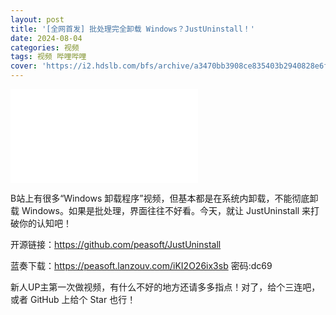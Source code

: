 ```yaml
---
layout: post
title: '[全网首发] 批处理完全卸载 Windows？JustUninstall！'
date: 2024-08-04
categories: 视频
tags: 视频 哔哩哔哩
cover: 'https://i2.hdslb.com/bfs/archive/a3470bb3908ce835403b2940828e6fd516f92103.jpg'
---
```


<iframe src="//player.bilibili.com/player.html?isOutside=true&aid=112904053458947&bvid=BV1woiweFECb&cid=500001638270799&p=1" scrolling="no" border="0" frameborder="no" framespacing="0" allowfullscreen="true"></iframe>

B站上有很多“Windows 卸载程序”视频，但基本都是在系统内卸载，不能彻底卸载 Windows。如果是批处理，界面往往不好看。今天，就让 JustUninstall 来打破你的认知吧！

开源链接：<https://github.com/peasoft/JustUninstall>

蓝奏下载：<https://peasoft.lanzouv.com/iKI2O26ix3sb> 密码:dc69

新人UP主第一次做视频，有什么不好的地方还请多多指点！对了，给个三连吧，或者 GitHub 上给个 Star 也行！
